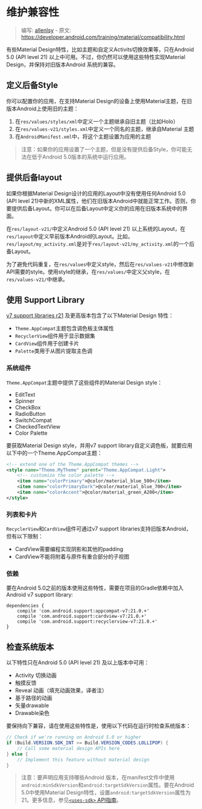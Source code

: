# 维护兼容性

> 编写: [allenlsy](https://github.com/allenlsy) - 原文: <https://developer.android.com/training/material/compatibility.html>

有些Material Design特性，比如主题和自定义Activits切换效果等，只在Android 5.0 (API level 21) 以上中可用。不过，你仍然可以使用这些特性实现Material Design，并保持对旧版本Android 系统的兼容。

## 定义后备Style

你可以配置你的应用，在支持Material Design的设备上使用Material主题，在旧版本Android上使用旧的主题：

1. 在`res/values/styles/xml`中定义一个主题继承自旧主题（比如Holo）
2. 在`res/values-v21/styles.xml`中定义一个同名的主题，继承自Material 主题
3. 在`AndroidManifest.xml`中，将这个主题设置为应用的主题

> 注意：如果你的应用设置了一个主题，但是没有提供后备Style，你可能无法在低于Android 5.0版本的系统中运行应用。

## 提供后备layout

如果你根据Material Design设计的应用的Layout中没有使用任何Android 5.0 (API level 21)中新的XML属性，他们在旧版本Android中就能正常工作。否则，你要提供后备Layout。你可以在后备Layout中定义你的应用在旧版本系统中的界面。

在`res/layout-v21/`中定义Android 5.0 (API level 21) 以上系统的Layout，在`res/layout`中定义早前版本Android的Layout。比如，`res/layout/my_activity.xml`是对于`res/layout-v21/my_activity.xml`的一个后备Layout。

为了避免代码重复，在`res/values`中定义style，然后在`res/values-v21`中修改新API需要的style。使用style的继承，在`res/values/`中定义父style，在`res/values-v21/`中继承。

## 使用 Support Library

[v7 support libraries r21](https://developer.android.com/tools/support-library/features.html#v7) 及更高版本包含了以下Material Design 特性：

* `Theme.AppCompat`主题包含调色板主体属性
* `RecyclerView`组件用于显示数据集
* `CardView`组件用于创建卡片
* `Palette`类用于从图片提取主色调

### 系统组件

`Theme.AppCompat`主题中提供了这些组件的Material Design style：

* EditText
* Spinner
* CheckBox
* RadioButton
* SwitchCompat
* CheckedTextView
* Color Palette

要获取Material Design style，并用v7 support library自定义调色板，就要应用以下中的一个Theme.AppCompat主题：

```xml
<!-- extend one of the Theme.AppCompat themes -->
<style name="Theme.MyTheme" parent="Theme.AppCompat.Light">
    <!-- customize the color palette -->
    <item name="colorPrimary">@color/material_blue_500</item>
    <item name="colorPrimaryDark">@color/material_blue_700</item>
    <item name="colorAccent">@color/material_green_A200</item>
</style>
```

### 列表和卡片

`RecyclerView`和`CardView`组件可通过v7 support libraries支持旧版本Android，但有以下限制：

* CardView需要编程实现阴影和其他的padding
* CardView不能将附着与原件有重合部分的子视图

### 依赖

要在Android 5.0之前的版本使用这些特性，需要在项目的Gradle依赖中加入Android v7 support library:

```
dependencies {
    compile 'com.android.support:appcompat-v7:21.0.+'
    compile 'com.android.support:cardview-v7:21.0.+'
    compile 'com.android.support:recyclerview-v7:21.0.+'
}
```

## 检查系统版本

以下特性只在Android 5.0 (API level 21) 及以上版本中可用：

* Activity 切换动画
* 触摸反馈
* Reveal 动画（填充动画效果，译者注）
* 基于路径的动画
* 矢量drawable
* Drawable染色

要保持向下兼容，请在使用这些特性是，使用以下代码在运行时检查系统版本：

```java
// Check if we're running on Android 5.0 or higher
if (Build.VERSION.SDK_INT >= Build.VERSION_CODES.LOLLIPOP) {
    // Call some material design APIs here
} else {
    // Implement this feature without material design
}
```

> 注意：要声明应用支持哪些Android 版本，在manifest文件中使用`android:minSdkVersion`和`android:targetSdkVersion`属性。要在Android 5.0中使用Material Design特性，设置`android:targetSdkVersion`属性为21。更多信息，参见[`<uses-sdk>` API指南](https://developer.android.com/guide/topics/manifest/uses-sdk-element.html)。
